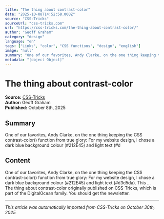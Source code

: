 ```yaml
---
title: "The thing about contrast-color"
date: "2025-10-08T14:52:58.000Z"
source: "CSS-Tricks"
sourceUrl: "css-tricks.com"
url: "https://css-tricks.com/the-thing-about-contrast-color/"
author: "Geoff Graham"
category: "design"
language: "en"
tags: ["Links", "color", "CSS functions", "design", "english"]
image: "null"
summary: "One of our favorites, Andy Clarke, on the one thing keeping the CSS contrast-color() function from true glory: For my website design, I chose a dark blue background colour (#212E45) and light text (#d"
metadata: "[object Object]"
---
```


# The thing about contrast-color

**Source:** [CSS-Tricks](https://css-tricks.com/the-thing-about-contrast-color/)  
**Author:** Geoff Graham  
**Published:** October 8th, 2025  

## Summary

One of our favorites, Andy Clarke, on the one thing keeping the CSS contrast-color() function from true glory: For my website design, I chose a dark blue background colour (#212E45) and light text (#d

## Content

One of our favorites, Andy Clarke, on the one thing keeping the CSS contrast-color() function from true glory: For my website design, I chose a dark blue background colour (#212E45) and light text (#d3d5da). This … The thing about contrast-color originally published on CSS-Tricks, which is part of the DigitalOcean family. You should get the newsletter.

---

*This article was automatically imported from CSS-Tricks on October 30th, 2025.*
